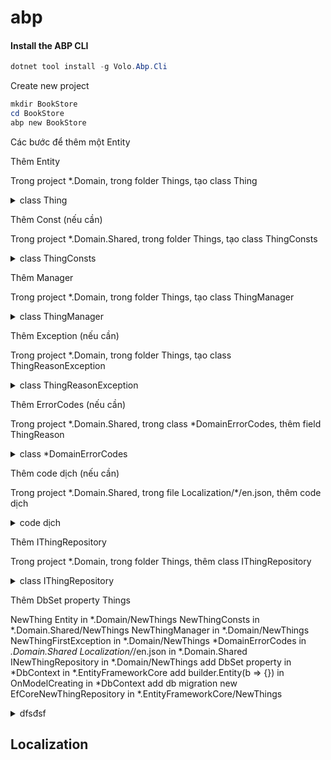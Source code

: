 # abp

#### Install the ABP CLI <a href="#install-the-abp-cli" id="install-the-abp-cli"></a>

```powershell
dotnet tool install -g Volo.Abp.Cli
```

Create new project

```powershell
mkdir BookStore
cd BookStore
abp new BookStore
```

Các bước để thêm một Entity

Thêm Entity

Trong project \*.Domain, trong folder Things, tạo class Thing

<details>

<summary>class Thing</summary>

```csharp
using System;
using JetBrains.Annotations;
using Volo.Abp;
using Volo.Abp.Domain.Entities.Auditing;

namespace Acme.BookStore.Authors
{
    public class Author : FullAuditedAggregateRoot<Guid>
    {
        public string Name { get; private set; }
        public DateTime BirthDate { get; set; }
        public string ShortBio { get; set; }

        private Author()
        {
            /* This constructor is for deserialization / ORM purpose */
        }

        internal Author(
            Guid id,
            [NotNull] string name,
            DateTime birthDate,
            [CanBeNull] string shortBio = null)
            : base(id)
        {
            SetName(name);
            BirthDate = birthDate;
            ShortBio = shortBio;
        }

        internal Author ChangeName([NotNull] string name)
        {
            SetName(name);
            return this;
        }

        private void SetName([NotNull] string name)
        {
            Name = Check.NotNullOrWhiteSpace(
                name, 
                nameof(name), 
                maxLength: AuthorConsts.MaxNameLength
            );
        }
    }
}

```

</details>

Thêm Const (nếu cần)

Trong project \*.Domain.Shared, trong folder Things, tạo class ThingConsts

<details>

<summary>class ThingConsts</summary>

```csharp
namespace Acme.BookStore.Authors
{
    public static class AuthorConsts
    {
        public const int MaxNameLength = 64;
    }
}

```

</details>

Thêm Manager

Trong project \*.Domain, trong folder Things, tạo class ThingManager

<details>

<summary>class ThingManager</summary>

```csharp
using System;
using System.Threading.Tasks;
using JetBrains.Annotations;
using Volo.Abp;
using Volo.Abp.Domain.Services;

namespace Acme.BookStore.Authors
{
    public class AuthorManager : DomainService
    {
        private readonly IAuthorRepository _authorRepository;

        public AuthorManager(IAuthorRepository authorRepository)
        {
            _authorRepository = authorRepository;
        }

        public async Task<Author> CreateAsync(
            [NotNull] string name,
            DateTime birthDate,
            [CanBeNull] string shortBio = null)
        {
            Check.NotNullOrWhiteSpace(name, nameof(name));

            var existingAuthor = await _authorRepository.FindByNameAsync(name);
            if (existingAuthor != null)
            {
                throw new AuthorAlreadyExistsException(name);
            }

            return new Author(
                GuidGenerator.Create(),
                name,
                birthDate,
                shortBio
            );
        }

        public async Task ChangeNameAsync(
            [NotNull] Author author,
            [NotNull] string newName)
        {
            Check.NotNull(author, nameof(author));
            Check.NotNullOrWhiteSpace(newName, nameof(newName));

            var existingAuthor = await _authorRepository.FindByNameAsync(newName);
            if (existingAuthor != null && existingAuthor.Id != author.Id)
            {
                throw new AuthorAlreadyExistsException(newName);
            }

            author.ChangeName(newName);
        }
    }
}

```

</details>

Thêm Exception (nếu cần)

Trong project \*.Domain, trong folder Things, tạo class ThingReasonException

<details>

<summary>class ThingReasonException</summary>

```csharp
using Volo.Abp;

namespace Acme.BookStore.Authors
{
    public class AuthorAlreadyExistsException : BusinessException
    {
        public AuthorAlreadyExistsException(string name)
            : base(BookStoreDomainErrorCodes.AuthorAlreadyExists)
        {
            WithData("name", name);
        }
    }
}

```

</details>

Thêm ErrorCodes (nếu cần)

Trong project \*.Domain.Shared, trong class \*DomainErrorCodes, thêm field ThingReason

<details>

<summary>class *DomainErrorCodes</summary>

```csharp
namespace Acme.BookStore
{
    public static class BookStoreDomainErrorCodes
    {
        public const string AuthorAlreadyExists = "BookStore:00001";
    }
}

```

</details>

Thêm code dịch (nếu cần)

Trong project \*.Domain.Shared, trong file Localization/\*/en.json, thêm code dịch

<details>

<summary>code dịch</summary>

```json
"BookStore:00001": "There is already an author with the same name: {name}"

```

</details>

Thêm IThingRepository

Trong project \*.Domain, trong folder Things, thêm class IThingRepository

<details>

<summary>class IThingRepository</summary>

```csharp
using System;
using System.Collections.Generic;
using System.Threading.Tasks;
using Volo.Abp.Domain.Repositories;

namespace Acme.BookStore.Authors
{
    public interface IAuthorRepository : IRepository<Author, Guid>
    {
        Task<Author> FindByNameAsync(string name);

        Task<List<Author>> GetListAsync(
            int skipCount,
            int maxResultCount,
            string sorting,
            string filter = null
        );
    }
}

```

</details>

Thêm DbSet property Things



NewThing Entity in \*.Domain/NewThings NewThingConsts in \*.Domain.Shared/NewThings NewThingManager in \*.Domain/NewThings NewThingFirstException in \*.Domain/NewThings \*DomainErrorCodes in _.Domain.Shared Localization/_/en.json in \*.Domain.Shared INewThingRepository in \*.Domain/NewThings add DbSet property in \*DbContext in \*.EntityFrameworkCore add builder.Entity(b => {}) in OnModelCreating in \*DbContext add db migration new EfCoreNewThingRepository in \*.EntityFrameworkCore/NewThings

<details>

<summary>dfsđsf</summary>



</details>

## Localization

